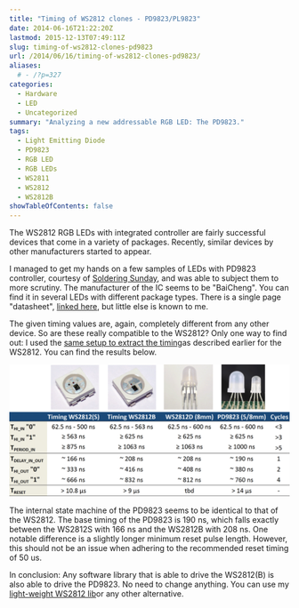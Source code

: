 ```yaml
---
title: "Timing of WS2812 clones - PD9823/PL9823"
date: 2014-06-16T21:22:20Z
lastmod: 2015-12-13T07:49:11Z
slug: timing-of-ws2812-clones-pd9823
url: /2014/06/16/timing-of-ws2812-clones-pd9823/
aliases:
  # - /?p=327
categories:
  - Hardware
  - LED
  - Uncategorized
summary: "Analyzing a new addressable RGB LED: The PD9823."
tags:
  - Light Emitting Diode
  - PD9823
  - RGB LED
  - RGB LEDs
  - WS2811
  - WS2812
  - WS2812B
showTableOfContents: false
---
```


The WS2812 RGB LEDs with integrated controller are fairly successful devices that come in a variety of packages. Recently, similar devices by other manufacturers started to appear.

I managed to get my hands on a few samples of LEDs with PD9823 controller, courtesy of [Soldering Sunday](http://solderingsunday.com), and was able to subject them to more scrutiny. The manufacturer of the IC seems to be "BaiCheng". You can find it in several LEDs with different package types. There is a single page "datasheet", [linked here](p9823-datasheet.png), but little else is known to me.

The given timing values are, again, completely different from any other device. So are these really compatible to the WS2812? Only one way to find out: I used the [same setup to extract the timing](/2014/01/14/light_ws2812-library-v2-0-part-i-understanding-the-ws2812/)as described earlier for the WS2812. You can find the results below.

![Timing_with_thumbs](timing_with_thumbs.png)



The internal state machine of the PD9823 seems to be identical to that of the WS2812. The base timing of the PD9823 is 190 ns, which falls exactly between the WS2812S with 166 ns and the WS2812B with 208 ns. One notable difference is a slightly longer minimum reset pulse length. However, this should not be an issue when adhering to the recommended reset timing of 50 us.

In conclusion: Any software library that is able to drive the WS2812(B) is also able to drive the PD9823. No need to change anything. You can use my [light-weight WS2812 lib](https://github.com/cpldcpu/light_ws2812)or any other alternative.
